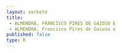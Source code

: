 ```yaml
---
layout: verbete
title:
 - ALMENDRA, FRANCISCO PIRES DE GAIOSO E
 - ALMENDRA, Francisco Pires de Gaioso e
published: false
type: R
---
```


